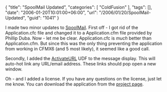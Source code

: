 {
	"title": "SpoolMail Updated",
	"categories": [
		"ColdFusion"
	],
	"tags": [],
	"date": "2006-01-20T10:01:00+06:00",
	"url": "/2006/01/20/SpoolMail-Updated",
	"guid": "1041"
}

I made two minor updates to <a href="http://ray.camdenfamily.com/projects/spoolmail">SpoolMail</a>. First off - I got rid of the Application.cfc file and changed it to a Application.cfm file provided by Phillip Duba. Now - let me be clear. Application.cfc is <i>much</i> better than Application.cfm. But since this was the only thing preventing the application from working in CFMX6 (and 5 most likely), it seemed like a good call.

Secondly, I added the <a href="http://www.cflib.org/udf.cfm/activateurl">ActivateURL</a> UDF to the message display. This will auto-hot link any URL/email address. These links should pop open a new window. 

Oh - and I added a license. If you have any questions on the license, just let me know. You can download the application from the <a href="http://ray.camdenfamily.com/projects/spoolmail">project page</a>.